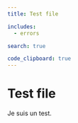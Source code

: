 ```yaml
---
title: Test file

includes:
  - errors

search: true

code_clipboard: true
---
```


# Test file
Je suis un test.
